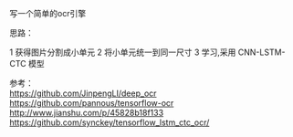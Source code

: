 写一个简单的ocr引擎

思路：

1 获得图片分割成小单元
2 将小单元统一到同一尺寸
3 学习,采用 CNN-LSTM-CTC 模型


参考：  
https://github.com/JinpengLI/deep_ocr
https://github.com/pannous/tensorflow-ocr
http://www.jianshu.com/p/45828b18f133
https://github.com/synckey/tensorflow_lstm_ctc_ocr/